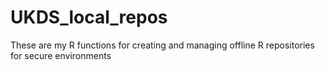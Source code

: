 # UKDS_local_repos
These are my R functions for creating and managing offline R repositories for secure environments
